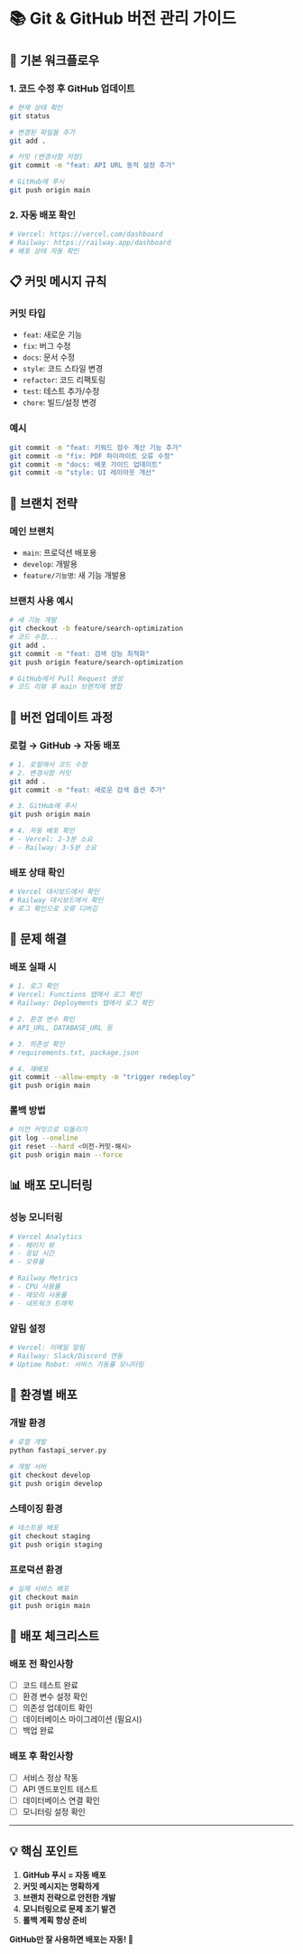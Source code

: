# 📚 Git & GitHub 버전 관리 가이드

## 🔄 기본 워크플로우

### **1. 코드 수정 후 GitHub 업데이트**
```bash
# 현재 상태 확인
git status

# 변경된 파일들 추가
git add .

# 커밋 (변경사항 저장)
git commit -m "feat: API URL 동적 설정 추가"

# GitHub에 푸시
git push origin main
```

### **2. 자동 배포 확인**
```bash
# Vercel: https://vercel.com/dashboard
# Railway: https://railway.app/dashboard
# 배포 상태 자동 확인
```

## 📋 커밋 메시지 규칙

### **커밋 타입**
- `feat`: 새로운 기능
- `fix`: 버그 수정
- `docs`: 문서 수정
- `style`: 코드 스타일 변경
- `refactor`: 코드 리팩토링
- `test`: 테스트 추가/수정
- `chore`: 빌드/설정 변경

### **예시**
```bash
git commit -m "feat: 키워드 점수 계산 기능 추가"
git commit -m "fix: PDF 하이라이트 오류 수정"
git commit -m "docs: 배포 가이드 업데이트"
git commit -m "style: UI 레이아웃 개선"
```

## 🌿 브랜치 전략

### **메인 브랜치**
- `main`: 프로덕션 배포용
- `develop`: 개발용
- `feature/기능명`: 새 기능 개발용

### **브랜치 사용 예시**
```bash
# 새 기능 개발
git checkout -b feature/search-optimization
# 코드 수정...
git add .
git commit -m "feat: 검색 성능 최적화"
git push origin feature/search-optimization

# GitHub에서 Pull Request 생성
# 코드 리뷰 후 main 브랜치에 병합
```

## 🔄 버전 업데이트 과정

### **로컬 → GitHub → 자동 배포**
```bash
# 1. 로컬에서 코드 수정
# 2. 변경사항 커밋
git add .
git commit -m "feat: 새로운 검색 옵션 추가"

# 3. GitHub에 푸시
git push origin main

# 4. 자동 배포 확인
# - Vercel: 2-3분 소요
# - Railway: 3-5분 소요
```

### **배포 상태 확인**
```bash
# Vercel 대시보드에서 확인
# Railway 대시보드에서 확인
# 로그 확인으로 오류 디버깅
```

## 🚨 문제 해결

### **배포 실패 시**
```bash
# 1. 로그 확인
# Vercel: Functions 탭에서 로그 확인
# Railway: Deployments 탭에서 로그 확인

# 2. 환경 변수 확인
# API_URL, DATABASE_URL 등

# 3. 의존성 확인
# requirements.txt, package.json

# 4. 재배포
git commit --allow-empty -m "trigger redeploy"
git push origin main
```

### **롤백 방법**
```bash
# 이전 커밋으로 되돌리기
git log --oneline
git reset --hard <이전-커밋-해시>
git push origin main --force
```

## 📊 배포 모니터링

### **성능 모니터링**
```bash
# Vercel Analytics
# - 페이지 뷰
# - 응답 시간
# - 오류율

# Railway Metrics
# - CPU 사용률
# - 메모리 사용률
# - 네트워크 트래픽
```

### **알림 설정**
```bash
# Vercel: 이메일 알림
# Railway: Slack/Discord 연동
# Uptime Robot: 서비스 가동률 모니터링
```

## 🔧 환경별 배포

### **개발 환경**
```bash
# 로컬 개발
python fastapi_server.py

# 개발 서버
git checkout develop
git push origin develop
```

### **스테이징 환경**
```bash
# 테스트용 배포
git checkout staging
git push origin staging
```

### **프로덕션 환경**
```bash
# 실제 서비스 배포
git checkout main
git push origin main
```

## 📝 배포 체크리스트

### **배포 전 확인사항**
- [ ] 코드 테스트 완료
- [ ] 환경 변수 설정 확인
- [ ] 의존성 업데이트 확인
- [ ] 데이터베이스 마이그레이션 (필요시)
- [ ] 백업 완료

### **배포 후 확인사항**
- [ ] 서비스 정상 작동
- [ ] API 엔드포인트 테스트
- [ ] 데이터베이스 연결 확인
- [ ] 모니터링 설정 확인

---

## 💡 핵심 포인트

1. **GitHub 푸시 = 자동 배포**
2. **커밋 메시지는 명확하게**
3. **브랜치 전략으로 안전한 개발**
4. **모니터링으로 문제 조기 발견**
5. **롤백 계획 항상 준비**

**GitHub만 잘 사용하면 배포는 자동! 🚀**
